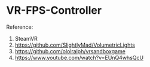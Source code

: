 # VR-FPS-Controller

Reference: 
1. SteamVR
2. https://github.com/SlightlyMad/VolumetricLights
3. https://github.com/ololralph/vrsandboxgame
4. https://www.youtube.com/watch?v=EUnQ4whsQcU
